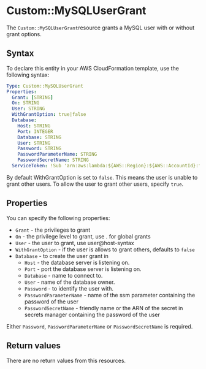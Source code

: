 # Custom::MySQLUserGrant
The `Custom::MySQLUserGrant`resource grants a MySQL user with or without grant options.


## Syntax
To declare this entity in your AWS CloudFormation template, use the following syntax:

```yaml
Type: Custom::MySQLUserGrant
Properties:
  Grant: [STRING]
  On: STRING
  User: STRING
  WithGrantOption: true|false
  Database:
    Host: STRING
    Port: INTEGER
    Database: STRING
    User: STRING
    Password: STRING
    PasswordParameterName: STRING
    PasswordSecretName: STRING
  ServiceToken: !Sub 'arn:aws:lambda:${AWS::Region}:${AWS::AccountId}:function:binxio-cfn-mysql-provider-vpc-${AppVPC}'
```

By default WithGrantOption is set to `false`. This means the user is unable to grant other users. To allow the user to grant other users, specify `true`.

## Properties
You can specify the following properties:

- `Grant` - the privileges to grant
- `On` - the privilege level to grant, use *.* for global grants
- `User` - the user to grant, use user@host-syntax
- `WithGrantOption` - if the user is allows to grant others, defaults to `false`
- `Database` - to create the user grant in
    - `Host` - the database server is listening on.
    - `Port` - port the database server is listening on.
    - `Database` - name to connect to.
    - `User` - name of the database owner.
    - `Password` - to identify the user with. 
    - `PasswordParameterName` - name of the ssm parameter containing the password of the user
    - `PasswordSecretName` - friendly name or the ARN of the secret in secrets manager containing the password of the user

Either `Password`, `PasswordParameterName` or `PasswordSecretName` is required.

## Return values
There are no return values from this resources.

